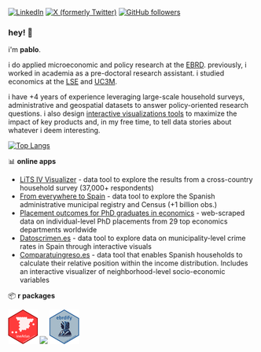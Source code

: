 [![LinkedIn](https://img.shields.io/badge/pablogguz-0077B5?style=for-the-badge&logo=linkedin&logoColor=white)](https://www.linkedin.com/in/pablogguz/)
[![X (formerly Twitter)](https://img.shields.io/badge/@pablogguz_-000000?style=for-the-badge&logo=x&logoColor=white)](https://twitter.com/pablogguz_)
[![GitHub followers](https://img.shields.io/github/followers/pablogguz?label=Follow&style=for-the-badge&logo=github&logoColor=white&labelColor=100000&color=100000)](https://github.com/pablogguz)

### hey! 👋
i'm **pablo**.

i do applied microeconomic and policy research at the [EBRD](https://www.ebrd.com/sites/Satellite?c=Content&cid=1395317980748&pagename=EBRD%2FContent%2FContentLayout). previously, i worked in academia as a pre-doctoral research assistant. i studied economics at the [LSE](https://www.lse.ac.uk/) and [UC3M](https://www.uc3m.es/home).

i have +4 years of experience leveraging large-scale household surveys, administrative and geospatial datasets to answer policy-oriented research questions. i also design [interactive visualizations tools](https://pablogguz.github.io/projects/) to maximize the impact of key products and, in my free time, to tell data stories about whatever i deem interesting.

[![Top Langs](https://github-readme-stats.vercel.app/api/top-langs/?username=pablogguz&layout=compact&theme=radical)](https://github.com/anuraghazra/github-readme-stats)

📊 **online apps**
-  [LiTS IV Visualizer](https://lits-visualizer.ebrd.com/) - data tool to explore the results from a cross-country household survey (37,000+ respondents)
-  [From everywhere to Spain](https://pablogguz.shinyapps.io/dataviz_migration_esp/) - data tool to explore the Spanish administrative municipal registry and Census (+1 billion obs.)
-  [Placement outcomes for PhD graduates in economics](https://pablogguz.shinyapps.io/econphd_placements/) - web-scraped data on individual-level PhD placements from 29 top economics departments worldwide
-  [Datoscrimen.es](https://datoscrimen.es/) - data tool to explore data on municipality-level crime rates in Spain through interactive visuals
-  [Comparatuingreso.es](https://comparatuingreso.es/) - data tool that enables Spanish households to calculate their relative position within the income distribution. Includes an interactive visualizer of neighborhood-level socio-economic variables

📦 **r packages**

[<img src="https://github.com/pablogguz/ineAtlas/raw/main/man/figures/logo.png" width="60"/>](https://github.com/pablogguz/ineAtlas)
[<img src="https://github.com/pablogguz/subincomeR/raw/main/man/figures/logo.png" width="60"/>](https://github.com/pablogguz/subincomeR)
[<img src="https://github.com/pablogguz/ebrdify/raw/main/man/figures/logo.png" width="60"/>](https://github.com/pablogguz/ebrdify)
